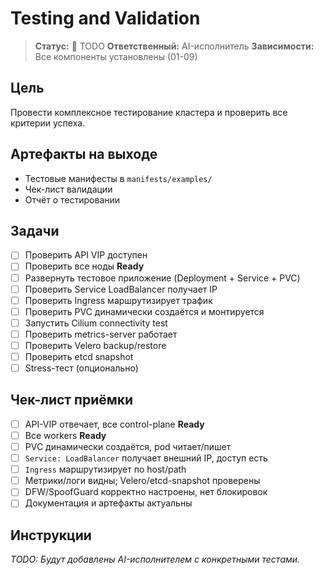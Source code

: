 # Testing and Validation

> **Статус:** 🔴 TODO
> **Ответственный:** AI-исполнитель
> **Зависимости:** Все компоненты установлены (01-09)

## Цель
Провести комплексное тестирование кластера и проверить все критерии успеха.

## Артефакты на выходе
- Тестовые манифесты в `manifests/examples/`
- Чек-лист валидации
- Отчёт о тестировании

## Задачи
- [ ] Проверить API VIP доступен
- [ ] Проверить все ноды **Ready**
- [ ] Развернуть тестовое приложение (Deployment + Service + PVC)
- [ ] Проверить Service LoadBalancer получает IP
- [ ] Проверить Ingress маршрутизирует трафик
- [ ] Проверить PVC динамически создаётся и монтируется
- [ ] Запустить Cilium connectivity test
- [ ] Проверить metrics-server работает
- [ ] Проверить Velero backup/restore
- [ ] Проверить etcd snapshot
- [ ] Stress-тест (опционально)

## Чек-лист приёмки

- [ ] API-VIP отвечает, все control-plane **Ready**
- [ ] Все workers **Ready**
- [ ] PVC динамически создаётся, pod читает/пишет
- [ ] `Service: LoadBalancer` получает внешний IP, доступ есть
- [ ] `Ingress` маршрутизирует по host/path
- [ ] Метрики/логи видны; Velero/etcd-snapshot проверены
- [ ] DFW/SpoofGuard корректно настроены, нет блокировок
- [ ] Документация и артефакты актуальны

## Инструкции

*TODO: Будут добавлены AI-исполнителем с конкретными тестами.*
